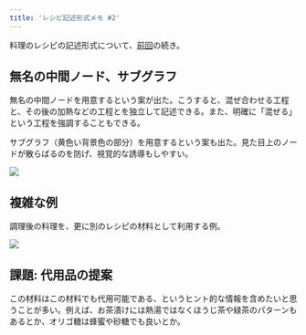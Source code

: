 ```yaml
---
title: 'レシピ記述形式メモ #2'
---
```

料理のレシピの記述形式について、[前回](https://r7kamura.com/articles/2022-05-13-mermaid-recipe-memo)の続き。

無名の中間ノード、サブグラフ
--------------

無名の中間ノードを用意するという案が出た。こうすると、混ぜ合わせる工程と、その後の加熱などの工程とを独立して記述できる。また、明確に「混ぜる」という工程を強調することもできる。

サブグラフ（黄色い背景色の部分）を用意するという案も出た。見た目上のノードが散らばるのを防げ、視覚的な誘導もしやすい。

![](https://lh6.googleusercontent.com/mLJ-wUKCiq3OJIjSZ-gXT8CC1UGux3rcKP5zt7I_FsvJXIqE7x8-4ILZReDyOamg9vtqSFFNptKd7ok2waL_QSJfOfmL4e7Mlgxdrv7KIkbzKqJ3b4h8jOCYmgQbbXTvyJIc7NhbVwj7LeJkVOs2vg)

複雑な例
----

調理後の料理を、更に別のレシピの材料として利用する例。

![](https://lh4.googleusercontent.com/po6oxAvsuLphDxhZnQrtF3Qb0l72SAcfpc2WexSIASfTU1LvYVky-Fmpu7TsVoruDKwW1rpz24Se1WIhxlrpYDkEkHhB0mIrCRcCnah8_Bcy9_rLJ3ygYZ_O8oYQ5QWvkErjRzpMGmwlDIm4B4cDLA)

課題: 代用品の提案
----------

この材料はこの材料でも代用可能である、というヒント的な情報を含めたいと思うことが多い。例えば、お茶漬けには熱湯ではなくほうじ茶や緑茶のパターンもあるとか、オリゴ糖は蜂蜜や砂糖でも良いとか。
